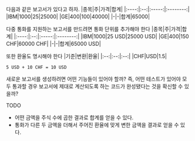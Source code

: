 다음과 같은 보고서가 있다고 하자.
|종목|주|가격|합계|
|:----:|:--:|:-----:|:--------:|
|IBM|1000|25|25000|
|GE|400|100|40000|
|-|-|합계|65000|

다중 통화를 지원하는 보고서를 만드려면 통화 단위를 추가해야 한다
|종목|주|가격|합계|
|:----:|:--:|:-----:|:--------:|
|IBM|1000|25 USD|25000 USD|
|GE|400|150 CHF|60000 CHF|
|-|-|합계|65000 USD|

또한 환율도 명시해야 한다
|기준|변환|환율|
|:--:|:--:|:--:|
|CHF|USD|1.5|
```
5 USD + 10 CHF = 10 USD 
```

새로운 보고서를 생성하려면 어떤 기능들이 있어야 할까?
즉, 어떤 테스트가 있어야 모두 통과할 경우 보고서에 제대로 계산되도록 하는 코드가 완성됐다는 것을 확신할 수 있을까?

TODO
- 어떤 금액을 주식 수에 곱한 결과로 합계를 얻을 수 있다.
- 통화가 다른 두 금액을 더해서 주어진 환율에 맞게 변한 금액을 결과로 얻을 수 있다.
